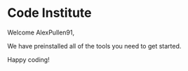 # Code Institute

Welcome AlexPullen91,

We have preinstalled all of the tools you need to get started.

Happy coding!